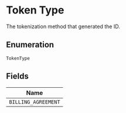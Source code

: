 
# Token Type

The tokenization method that generated the ID.

## Enumeration

`TokenType`

## Fields

| Name |
|  --- |
| `BILLING_AGREEMENT` |

